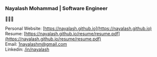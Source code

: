 ### Nayalash Mohammad | Software Engineer

🚀🚀🚀

Personal Website: [https://nayalash.github.io](https://nayalash.github.io)
<br>
Resume: [https://nayalash.github.io/resume/resume.pdf](https://nayalash.github.io/resume/resume.pdf)
<br>
Email: [1nayalashm@gmail.com](mailto:1nayalashm@gmail.com])
<br>
Linkedin: [/in/nayalash](https://linkedin.com/in/nayalash)



